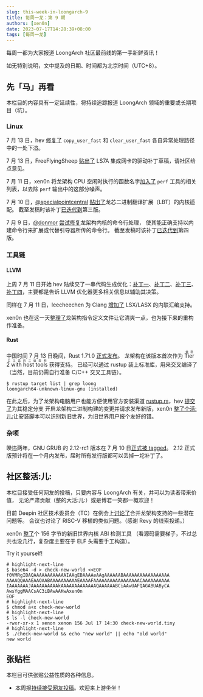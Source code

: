 ```yaml
---
slug: this-week-in-loongarch-9
title: 每周一龙：第 9 期
authors: [xen0n]
date: 2023-07-17T14:28:39+08:00
tags: [每周一龙]
---
```


每周一都为大家报道 LoongArch 社区最前线的第一手新鲜资讯！

<!-- truncate -->

如无特别说明，文中提及的日期、时间都为北京时间（UTC+8）。

## 先「马」再看

本栏目的内容具有一定延续性，将持续追踪报道 LoongArch 领域的重要或长期项目（坑）。

### Linux

7 月 13 日，hev [修复了](https://lore.kernel.org/loongarch/20230713030453.7404-1-wangrui@loongson.cn/)
`copy_user_fast` 和 `clear_user_fast` 各自异常处理路径中的一处下溢。

7 月 13 日，FreeFlyingSheep [贴出了](https://lore.kernel.org/loongarch/cover.1689215889.git.chenfeiyang@loongson.cn/)
LS7A 集成网卡的驱动补丁草稿，请社区给点意见。

7 月 11 日，xen0n 将龙架构 CPU 空闲时执行的函数名字[加入了](https://lore.kernel.org/loongarch/20230711102202.1206488-1-kernel@xen0n.name/)
`perf` 工具的相关列表，以去除 `perf` 输出中的这部分噪声。

7 月 10 日，[@specialpointcentral](https://github.com/specialpointcentral)
[贴出了](https://lore.kernel.org/loongarch/20230710124048.153562-1-huqi@loongson.cn/)龙芯二进制翻译扩展（LBT）的内核适配。
截至发稿时该补丁[已迭代到](https://lore.kernel.org/loongarch/20230714132121.107045-1-huqi@loongson.cn/)第三版。

7 月 9 日，[@donmor](https://github.com/donmor) [尝试修复](https://lore.kernel.org/loongarch/MEYP282MB2597CD6E861D659E3218148DD933A@MEYP282MB2597.AUSP282.PROD.OUTLOOK.COM/)龙架构内核的命令行处理，
使其能正确支持以内建命令行来扩展或代替引导器所传的命令行。
截至发稿时该补丁[已迭代到](https://lore.kernel.org/loongarch/MEYP282MB2597514C7A4697A72F829B78D93BA@MEYP282MB2597.AUSP282.PROD.OUTLOOK.COM/)第四版。


### 工具链

#### LLVM

上周 7 月 11 日开始 hev 陆续交了一串代码生成优化：[补丁一](https://reviews.llvm.org/D154762)、[补丁二](https://reviews.llvm.org/D154811)、[补丁三](https://reviews.llvm.org/D154819)、[补丁四](https://reviews.llvm.org/D154919)，主要都是告诉 LLVM 优化器更多相关信息以辅助其决策。

同样在 7 月 11 日，leecheechen 为 Clang [增加了](https://reviews.llvm.org/D154931) LSX/LASX 的内联汇编支持。

xen0n 也在这一天[整理了](https://reviews.llvm.org/D154916)龙架构指令定义文件让它清爽一点，也为接下来的重构作准备。

#### Rust

中国时间 7 月 13 日晚间，Rust 1.71.0 [正式发布](https://blog.rust-lang.org/2023/07/13/Rust-1.71.0.html)。
龙架构在该版本首次作为 <ruby>Tier 2 with host tools<rt>带宿主工具的二级架构</rt></ruby> 获得支持。
已经可以通过 rustup 装上标准库，用来交叉编译了（当然，目前仍需自行准备 C/C++ 交叉工具链）。

```sh-session
$ rustup target list | grep loong
loongarch64-unknown-linux-gnu (installed)
```

在此之后，为了龙架构电脑用户也能方便使用官方安装渠道
[rustup.rs](https://rustup.rs/)，hev [提交了](https://github.com/rust-lang/rustup/pull/3405)为其稳定分支
开启龙架构二进制构建的变更并请求发布新版，xen0n [整了个活:儿:](https://github.com/rust-lang/rustup/pull/3404)让安装脚本可以识别新旧世界，为旧世界用户报个友好的错。

### 杂项

睽违两年，GNU GRUB 的 2.12-rc1 版本在 7 月 10 日[正式被 tagged](https://lists.gnu.org/archive/html/grub-devel/2023-07/msg00029.html)。
2.12 正式版预计将在一个月内发布，届时所有发行版都可以丢掉一坨补丁了。

## 社区整活:儿:

本栏目接受任何网友的投稿，只要内容与 LoongArch 有关，并可以为读者带来价值，
无论严肃贡献（整的大活:儿:）或是博君一笑都一概欢迎！

日前 Deepin 社区技术委员会（TC）在例会上[讨论了](https://www.freelists.org/post/deepin-devel/-230628)合并龙架构支持的一些潜在问题等。
会议也讨论了 RISC-V 移植的类似问题。（感谢 Revy 的线索投递。）

xen0n [整了](https://gist.github.com/xen0n/5ee04aaa6cecc5c7794b9a0c3b65fc7f)个
156 字节的新旧世界内核 ABI 检测工具
（看源码需要梯子，不过总共也没几行，复杂度主要在于 ELF 头需要手工构造）。

Try it yourself!

```sh-session
# highlight-next-line
$ base64 -d > check-new-world <<EOF
f0VMRgIBAQAAAAAAAAAAAAIAAgEBAAAAeAAgAAAAAABAAAAAAAAAAAAAAAAA
AAAAQQAAAEAAOAABAAAAAAAAAAEAAAAFAAAAAAAAAAAAAAAAACAAAAAAAAAA
IAAAAAAAJAAAAAAAAAAkAAAAAAAAAAAAAQAAAAAABCiAAwUAFQAGABUAByCA
AwsYggMAACsAC3iBAwAAKwAxen0n
EOF
# highlight-next-line
$ chmod a+x check-new-world
# highlight-next-line
$ ls -l check-new-world
-rwxr-xr-x 1 xenon xenon 156 Jul 17 14:30 check-new-world.tiny
# highlight-next-line
$ ./check-new-world && echo "new world" || echo "old world"
new world
```

## 张贴栏

本栏目可供张贴公益性质的各种信息。

* 本周报[持续接受网友投稿][call-for-submissions]。欢迎来上游坐坐！

[call-for-submissions]: https://github.com/loongson-community/areweloongyet/issues/16
